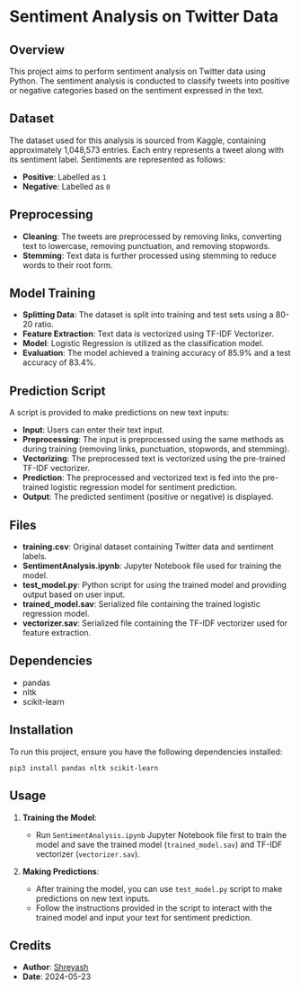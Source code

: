 # Sentiment Analysis on Twitter Data

## Overview

This project aims to perform sentiment analysis on Twitter data using Python. The sentiment analysis is conducted to classify tweets into positive or negative categories based on the sentiment expressed in the text.

## Dataset

The dataset used for this analysis is sourced from Kaggle, containing approximately 1,048,573 entries. Each entry represents a tweet along with its sentiment label. Sentiments are represented as follows:
- **Positive**: Labelled as `1`
- **Negative**: Labelled as `0`

## Preprocessing

- **Cleaning**: The tweets are preprocessed by removing links, converting text to lowercase, removing punctuation, and removing stopwords.
- **Stemming**: Text data is further processed using stemming to reduce words to their root form.

## Model Training

- **Splitting Data**: The dataset is split into training and test sets using a 80-20 ratio.
- **Feature Extraction**: Text data is vectorized using TF-IDF Vectorizer.
- **Model**: Logistic Regression is utilized as the classification model.
- **Evaluation**: The model achieved a training accuracy of 85.9% and a test accuracy of 83.4%.

## Prediction Script

A script is provided to make predictions on new text inputs:

- **Input**: Users can enter their text input.
- **Preprocessing**: The input is preprocessed using the same methods as during training (removing links, punctuation, stopwords, and stemming).
- **Vectorizing**: The preprocessed text is vectorized using the pre-trained TF-IDF vectorizer.
- **Prediction**: The preprocessed and vectorized text is fed into the pre-trained logistic regression model for sentiment prediction.
- **Output**: The predicted sentiment (positive or negative) is displayed.

## Files

- **training.csv**: Original dataset containing Twitter data and sentiment labels.
- **SentimentAnalysis.ipynb**: Jupyter Notebook file used for training the model.
- **test_model.py**: Python script for using the trained model and providing output based on user input.
- **trained_model.sav**: Serialized file containing the trained logistic regression model.
- **vectorizer.sav**: Serialized file containing the TF-IDF vectorizer used for feature extraction.

## Dependencies

- pandas
- nltk
- scikit-learn

## Installation

To run this project, ensure you have the following dependencies installed:

```
pip3 install pandas nltk scikit-learn
```

## Usage

1. **Training the Model**:
   - Run `SentimentAnalysis.ipynb` Jupyter Notebook file first to train the model and save the trained model (`trained_model.sav`) and TF-IDF vectorizer (`vectorizer.sav`).

2. **Making Predictions**:
   - After training the model, you can use `test_model.py` script to make predictions on new text inputs.
   - Follow the instructions provided in the script to interact with the trained model and input your text for sentiment prediction.

## Credits

- **Author**: [Shreyash](https://github.com/Shrooooyes/)
- **Date**: 2024-05-23
